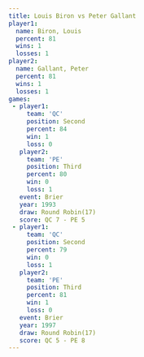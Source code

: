 ```yaml
---
title: Louis Biron vs Peter Gallant
player1:              
  name: Biron, Louis  
  percent: 81         
  wins: 1             
  losses: 1           
player2:              
  name: Gallant, Peter
  percent: 81         
  wins: 1             
  losses: 1           
games:
 - player1:          
     team: 'QC'      
     position: Second
     percent: 84     
     win: 1          
     loss: 0         
   player2:         
     team: 'PE'     
     position: Third
     percent: 80    
     win: 0         
     loss: 1        
   event: Brier         
   year: 1993           
   draw: Round Robin(17)
   score: QC 7 - PE 5   
 - player1:          
     team: 'QC'      
     position: Second
     percent: 79     
     win: 0          
     loss: 1         
   player2:         
     team: 'PE'     
     position: Third
     percent: 81    
     win: 1         
     loss: 0        
   event: Brier         
   year: 1997           
   draw: Round Robin(17)
   score: QC 5 - PE 8   
---
```

